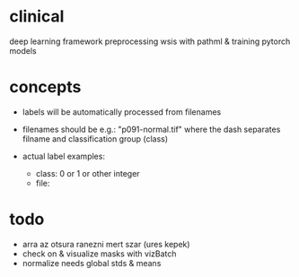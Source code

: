 # clinical
deep learning framework preprocessing wsis with pathml &amp; training pytorch models

# concepts

- labels will be automatically processed from filenames
- filenames should be e.g.: "p091-normal.tif" where the dash separates filname and classification group (class)

- actual label examples:
    - class: 0 or 1 or other integer
    - file: <p091>

# todo

- arra az otsura ranezni mert szar (ures kepek)
- check on & visualize masks with vizBatch
- normalize needs global stds & means
